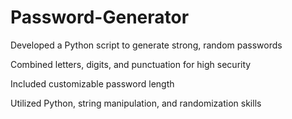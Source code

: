 # Password-Generator
Developed a Python script to generate strong, random passwords 

Combined letters, digits, and punctuation for high security 

Included customizable password length 

Utilized Python, string manipulation, and randomization skills 

